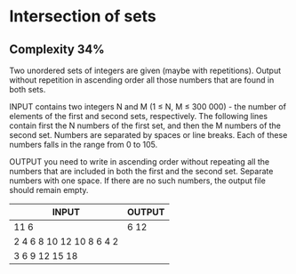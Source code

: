 # Intersection of sets

## Complexity 34%

Two unordered sets of integers are given (maybe with repetitions). Output without repetition in ascending order all those numbers that are found in both sets.

INPUT contains two integers N and M (1 ≤ N, M ≤ 300 000) - the number of elements of the first and second sets, respectively. The following lines contain first the N numbers of the first set, and then the M numbers of the second set. Numbers are separated by spaces or line breaks. Each of these numbers falls in the range from 0 to 105.

OUTPUT you need to write in ascending order without repeating all the numbers that are included in both the first and the second set. Separate numbers with one space. If there are no such numbers, the output file should remain empty.

| INPUT                             | OUTPUT                 |
|-----------------------------------|------------------------|
| 11 6                              |6 12 					 |
| 2 4 6 8 10 12 10 8 6 4 2          |					     |
| 3 6 9 12 15 18                    |					     |
